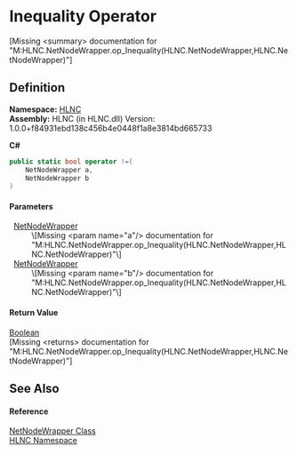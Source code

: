 # Inequality Operator


\[Missing &lt;summary&gt; documentation for "M:HLNC.NetNodeWrapper.op_Inequality(HLNC.NetNodeWrapper,HLNC.NetNodeWrapper)"\]



## Definition
**Namespace:** <a href="N_HLNC">HLNC</a>  
**Assembly:** HLNC (in HLNC.dll) Version: 1.0.0+f84931ebd138c456b4e0448f1a8e3814bd665733

**C#**
``` C#
public static bool operator !=(
	NetNodeWrapper a,
	NetNodeWrapper b
)
```



#### Parameters
<dl><dt>  <a href="T_HLNC_NetNodeWrapper">NetNodeWrapper</a></dt><dd>\[Missing &lt;param name="a"/&gt; documentation for "M:HLNC.NetNodeWrapper.op_Inequality(HLNC.NetNodeWrapper,HLNC.NetNodeWrapper)"\]</dd><dt>  <a href="T_HLNC_NetNodeWrapper">NetNodeWrapper</a></dt><dd>\[Missing &lt;param name="b"/&gt; documentation for "M:HLNC.NetNodeWrapper.op_Inequality(HLNC.NetNodeWrapper,HLNC.NetNodeWrapper)"\]</dd></dl>

#### Return Value
<a href="https://learn.microsoft.com/dotnet/api/system.boolean" target="_blank" rel="noopener noreferrer">Boolean</a>  
\[Missing &lt;returns&gt; documentation for "M:HLNC.NetNodeWrapper.op_Inequality(HLNC.NetNodeWrapper,HLNC.NetNodeWrapper)"\]

## See Also


#### Reference
<a href="T_HLNC_NetNodeWrapper">NetNodeWrapper Class</a>  
<a href="N_HLNC">HLNC Namespace</a>  
